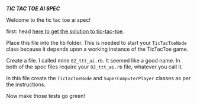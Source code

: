 ***TIC TAC TOE AI SPEC***


Welcome to the tic tac toe ai spec!

first: head [here to get the solution to tic-tac-toe](https://github.com/appacademy/solutions/raw/master/w1/w1d2/06_tic_tac_toe.rb). 

Place this file into the lib folder. This is needed to start your 
  `TicTacToeNode` class because it depends upon 
  a working instance of the TicTacToe game.

Create a file. I called mine `02_ttt_ai.rb`. It seemed like a good name. In
both of the spec files require your `02_ttt_ai.rb` file, whatever you call it.

In this file create the `TicTacToeNode` and `SuperComputerPlayer` classes as per
the instructions.

Now make those tests go green!
